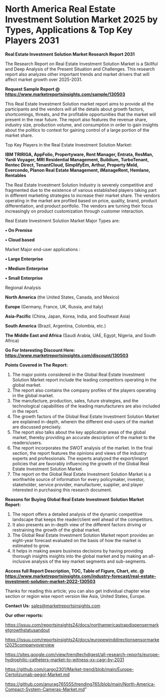 # North America Real Estate Investment Solution Market 2025 by Types, Applications & Top Key Players 2031

<strong>Real Estate Investment Solution Market Research Report 2031</strong>

The Research Report on Real Estate Investment Solution Market is a Skillful and Deep Analysis of the Present Situation and Challenges. This research report also analyzes other important trends and market drivers that will affect market growth over 2025-2031.

<strong>Request Sample Report @ <a href=https://www.marketreportsinsights.com/sample/130503>https://www.marketreportsinsights.com/sample/130503</a></strong>

This Real Estate Investment Solution market report aims to provide all the participants and the vendors will all the details about growth factors, shortcomings, threats, and the profitable opportunities that the market will present in the near future. The report also features the revenue share, industry size, production volume, and consumption in order to gain insights about the politics to contest for gaining control of a large portion of the market share.

Top Key Players in the Real Estate Investment Solution Market:

<strong>IBM TRIRIGA, AppFolio, Propertyware, Rent Manager, Entrata, ResMan, Yardi Voyager, MRI Residential Management, Buildium, TurboTenant, Rentec Direct, TenantCloud, SimplifyEm, Arthur, Property Meld, Evercondo, Planon Real Estate Management, iManageRent, Hemlane, Rentables</strong>

The Real Estate Investment Solution Industry is severely competitive and fragmented due to the existence of various established players taking part in different marketing strategies to increase their market share. The vendors operating in the market are profiled based on price, quality, brand, product differentiation, and product portfolio. The vendors are turning their focus increasingly on product customization through customer interaction.

Real Estate Investment Solution Market Major Types are:

<strong>• On Premise

• Cloud based</strong>

Market Major end-user applications :

<strong>• Large Enterprise

• Medium Enterprise

• Small Enterprise</strong>

Regional Analysis

</u><strong><b>North America</b></strong> (the United States, Canada, and Mexico)

<strong><b>Europe </b></strong>(Germany, France, UK, Russia, and Italy)

<strong><b>Asia-Pacific</b></strong> (China, Japan, Korea, India, and Southeast Asia)

<strong><b>South America</b></strong> (Brazil, Argentina, Colombia, etc.)

<strong><b>The Middle East and Africa</b></strong> (Saudi Arabia, UAE, Egypt, Nigeria, and South Africa)

<strong>Go For Interesting Discount Here: <a href=https://www.marketreportsinsights.com/discount/130503>https://www.marketreportsinsights.com/discount/130503</a></strong>

<strong>Points Covered in The Report:</strong>
<ol>
  <li>The major points considered in the Global Real Estate Investment Solution Market report include the leading competitors operating in the global market.</li>
  <li>The report also contains the company profiles of the players operating in the global market.</li>
  <li>The manufacture, production, sales, future strategies, and the technological capabilities of the leading manufacturers are also included in the report.</li>
  <li>The growth factors of the Global Real Estate Investment Solution Market are explained in-depth, wherein the different end-users of the market are discussed precisely.</li>
  <li>The report also talks about the key application areas of the global market, thereby providing an accurate description of the market to the readers/users.</li>
  <li>The report incorporates the SWOT analysis of the market. In the final section, the report features the opinions and views of the industry experts and professionals. The experts analyzed the export/import policies that are favorably influencing the growth of the Global Real Estate Investment Solution Market.</li>
  <li>The report on the Global Real Estate Investment Solution Market is a worthwhile source of information for every policymaker, investor, stakeholder, service provider, manufacturer, supplier, and player interested in purchasing this research document.</li>
</ol>
<strong>Reasons for Buying Global Real Estate Investment Solution Market Report:</strong>

<ol>
  <li>The report offers a detailed analysis of the dynamic competitive landscape that keeps the reader/client well ahead of the competitors.</li>
  <li>It also presents an in-depth view of the different factors driving or restraining the growth of the global market.</li>
  <li>The Global Real Estate Investment Solution Market report provides an eight-year forecast evaluated on the basis of how the market is estimated to grow.</li>
  <li>It helps in making aware business decisions by having providing thorough insights insights into the global market and by making an all-inclusive analysis of the key market segments and sub-segments.</li>
</ol>
<strong>Access full Report Description, TOC, Table of Figure, Chart, etc. @ <a href=https://www.marketreportsinsights.com/industry-forecast/real-estate-investment-solution-market-2022-130503>https://www.marketreportsinsights.com/industry-forecast/real-estate-investment-solution-market-2022-130503</a></strong>


Thanks for reading this article; you can also get individual chapter wise section or region wise report version like Asia, United States, Europe.

<strong>Contact Us:</strong>
sales@marketreportsinsights.com

<strong>Our other reports:</strong>

<a href=https://issuu.com/reportsinsights24/docs/northamericastrapdispensermarketgrowthstatusandout>https://issuu.com/reportsinsights24/docs/northamericastrapdispensermarketgrowthstatusandout</a>

<a href=https://issuu.com/reportsinsights24/docs/europewinddirectionsensormarket2025companyoverview>https://issuu.com/reportsinsights24/docs/europewinddirectionsensormarket2025companyoverview</a>

<a href=https://sites.google.com/view/trendtechdigest/all-research-reports/europe-hydrophilic-catheters-market-to-witness-xx-cagr-by-2031>https://sites.google.com/view/trendtechdigest/all-research-reports/europe-hydrophilic-catheters-market-to-witness-xx-cagr-by-2031</a>

<a href=https://github.com/cargo2301/Market-trend/blob/main/Europe-Certolizumab-pegol-Market.md>https://github.com/cargo2301/Market-trend/blob/main/Europe-Certolizumab-pegol-Market.md</a>

<a href=https://github.com/anurag765555/trending765/blob/main/North-America-Compact-System-Cameras-Market.md>https://github.com/anurag765555/trending765/blob/main/North-America-Compact-System-Cameras-Market.md</a>"
